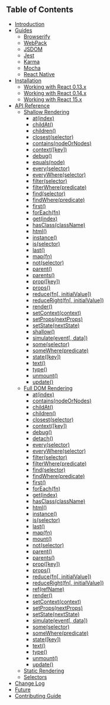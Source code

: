 ## Table of Contents

* [Introduction](/README.md)
* [Guides](/docs/guides.md)
  * [Browserify](/docs/guides/browserify.md)
  * [WebPack](/docs/guides/webpack.md)
  * [JSDOM](/docs/guides/jsdom.md)
  * [Jest](/docs/guides/jest.md)
  * [Karma](/docs/guides/karma.md)
  * [Mocha](/docs/guides/mocha.md)
  * [React Native](/docs/guides/react-native.md)
* [Installation](/docs/installation/README.md)
  * [Working with React 0.13.x](/docs/installation/react-013.md)
  * [Working with React 0.14.x](/docs/installation/react-014.md)
  * [Working with React 15.x](/docs/installation/react-15.md)
* [API Reference](/docs/api/README.md)
  * [Shallow Rendering](/docs/api/shallow.md)
    * [at(index)](/docs/api/ShallowWrapper/at.md)
    * [childAt()](/docs/api/ShallowWrapper/childAt.md)
    * [children()](/docs/api/ShallowWrapper/children.md)
    * [closest(selector)](/docs/api/ShallowWrapper/closest.md)
    * [contains(nodeOrNodes)](/docs/api/ShallowWrapper/contains.md)
    * [context([key])](/docs/api/ShallowWrapper/context.md)
    * [debug()](/docs/api/ShallowWrapper/debug.md)
    * [equals(node)](/docs/api/ShallowWrapper/equals.md)
    * [every(selector)](/docs/api/ShallowWrapper/every.md)
    * [everyWhere(selector)](/docs/api/ShallowWrapper/everyWhere.md)
    * [filter(selector)](/docs/api/ShallowWrapper/filter.md)
    * [filterWhere(predicate)](/docs/api/ShallowWrapper/filterWhere.md)
    * [find(selector)](/docs/api/ShallowWrapper/find.md)
    * [findWhere(predicate)](/docs/api/ShallowWrapper/findWhere.md)
    * [first()](/docs/api/ShallowWrapper/first.md)
    * [forEach(fn)](/docs/api/ShallowWrapper/forEach.md)
    * [get(index)](/docs/api/ShallowWrapper/get.md)
    * [hasClass(className)](/docs/api/ShallowWrapper/hasClass.md)
    * [html()](/docs/api/ShallowWrapper/html.md)
    * [instance()](/docs/api/ShallowWrapper/instance.md)
    * [is(selector)](/docs/api/ShallowWrapper/is.md)
    * [last()](/docs/api/ShallowWrapper/last.md)
    * [map(fn)](/docs/api/ShallowWrapper/map.md)
    * [not(selector)](/docs/api/ShallowWrapper/not.md)
    * [parent()](/docs/api/ShallowWrapper/parent.md)
    * [parents()](/docs/api/ShallowWrapper/parents.md)
    * [prop([key])](/docs/api/ShallowWrapper/prop.md)
    * [props()](/docs/api/ShallowWrapper/props.md)
    * [reduce(fn[, initialValue])](/docs/api/ShallowWrapper/reduce.md)
    * [reduceRight(fn[, initialValue])](/docs/api/ShallowWrapper/reduceRight.md)
    * [render()](/docs/api/ShallowWrapper/render.md)
    * [setContext(context)](/docs/api/ShallowWrapper/setContext.md)
    * [setProps(nextProps)](/docs/api/ShallowWrapper/setProps.md)
    * [setState(nextState)](/docs/api/ShallowWrapper/setState.md)
    * [shallow()](/docs/api/ShallowWrapper/shallow.md)
    * [simulate(event[, data])](/docs/api/ShallowWrapper/simulate.md)
    * [some(selector)](/docs/api/ShallowWrapper/some.md)
    * [someWhere(predicate)](/docs/api/ShallowWrapper/someWhere.md)
    * [state([key])](/docs/api/ShallowWrapper/state.md)
    * [text()](/docs/api/ShallowWrapper/text.md)
    * [type()](/docs/api/ShallowWrapper/type.md)
    * [unmount()](/docs/api/ShallowWrapper/unmount.md)
    * [update()](/docs/api/ShallowWrapper/update.md)
  * [Full DOM Rendering](/docs/api/mount.md)
    * [at(index)](/docs/api/ReactWrapper/at.md)
    * [contains(nodeOrNodes)](/docs/api/ReactWrapper/contains.md)
    * [childAt()](/docs/api/ReactWrapper/childAt.md)
    * [children()](/docs/api/ReactWrapper/children.md)
    * [closest(selector)](/docs/api/ReactWrapper/closest.md)
    * [context([key])](/docs/api/ReactWrapper/context.md)
    * [debug()](/docs/api/ReactWrapper/debug.md)
    * [detach()](/docs/api/ReactWrapper/detach.md)
    * [every(selector)](/docs/api/ReactWrapper/every.md)
    * [everyWhere(selector)](/docs/api/ReactWrapper/everyWhere.md)
    * [filter(selector)](/docs/api/ReactWrapper/filter.md)
    * [filterWhere(predicate)](/docs/api/ReactWrapper/filterWhere.md)
    * [find(selector)](/docs/api/ReactWrapper/find.md)
    * [findWhere(predicate)](/docs/api/ReactWrapper/findWhere.md)
    * [first()](/docs/api/ReactWrapper/first.md)
    * [forEach(fn)](/docs/api/ReactWrapper/forEach.md)
    * [get(index)](/docs/api/ReactWrapper/get.md)
    * [hasClass(className)](/docs/api/ReactWrapper/hasClass.md)
    * [html()](/docs/api/ReactWrapper/html.md)
    * [instance()](/docs/api/ReactWrapper/instance.md)
    * [is(selector)](/docs/api/ReactWrapper/is.md)
    * [last()](/docs/api/ReactWrapper/last.md)
    * [map(fn)](/docs/api/ReactWrapper/map.md)
    * [mount()](/docs/api/ReactWrapper/mount.md)
    * [not(selector)](/docs/api/ReactWrapper/not.md)
    * [parent()](/docs/api/ReactWrapper/parent.md)
    * [parents()](/docs/api/ReactWrapper/parents.md)
    * [prop([key])](/docs/api/ReactWrapper/prop.md)
    * [props()](/docs/api/ReactWrapper/props.md)
    * [reduce(fn[, initialValue])](/docs/api/ReactWrapper/reduce.md)
    * [reduceRight(fn[, initialValue])](/docs/api/ReactWrapper/reduceRight.md)
    * [ref(refName)](/docs/api/ReactWrapper/ref.md)
    * [render()](/docs/api/ReactWrapper/render.md)
    * [setContext(context)](/docs/api/ReactWrapper/setContext.md)
    * [setProps(nextProps)](/docs/api/ReactWrapper/setProps.md)
    * [setState(nextState)](/docs/api/ReactWrapper/setState.md)
    * [simulate(event[, data])](/docs/api/ReactWrapper/simulate.md)
    * [some(selector)](/docs/api/ReactWrapper/some.md)
    * [someWhere(predicate)](/docs/api/ReactWrapper/someWhere.md)
    * [state([key])](/docs/api/ReactWrapper/state.md)
    * [text()](/docs/api/ReactWrapper/text.md)
    * [type()](/docs/api/ReactWrapper/type.md)
    * [unmount()](/docs/api/ReactWrapper/unmount.md)
    * [update()](/docs/api/ReactWrapper/update.md)
  * [Static Rendering](/docs/api/render.md)
  * [Selectors](/docs/api/selector.md)
* [Change Log](/CHANGELOG.md)
* [Future](/docs/future.md)
* [Contributing Guide](/CONTRIBUTING.md)

